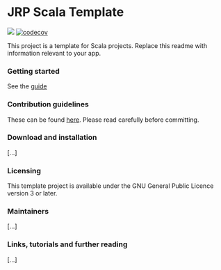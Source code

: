 # JRP Scala Template 
![](https://www.travis-ci.com/joostpapendorp/scala-template.svg?branch=master)
[![codecov](https://codecov.io/gh/joostpapendorp/scala-template/branch/master/graph/badge.svg)](https://codecov.io/gh/joostpapendorp/scala-template)

This project is a template for Scala projects. Replace this readme with information relevant to your app.

### Getting started
See the [guide](docs/getting-started.md)

### Contribution guidelines
These can be found [here](docs/contribution-guidelines.md). Please read carefully before committing.

### Download and installation
[...]

### Licensing
This template project is available under the GNU General Public Licence version 3 or later.

### Maintainers
[...]

### Links, tutorials and further reading
[...]